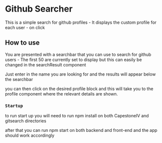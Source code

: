 # Github Searcher

This is a simple search for github profiles - It displays the custom profile for each user - on click

## How to use

You are presented with a searchbar that you can use to search for github users - The first 50 are currently set to display but this can easily be changed in the searchResult component

Just enter in the name you are looking for and the results will appear below the searchbar 

you can then click on the desired profile block and this will take you to the profile component where the relevant details are shown.


### `Startup`

to run start up you will need to run npm install on both CapestoneIV and gitsearch directories

after that you can run npm start on both backend and front-end and the app should work accordingly

